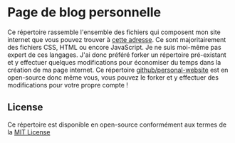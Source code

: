 # Page de blog personnelle 

Ce répertoire rassemble l'ensemble des fichiers qui composent mon site internet que vous pouvez trouver à [cette adresse](https://vintel38.github.io). Ce sont majoritairement des fichiers CSS, HTML ou encore JavaScript. Je ne suis moi-même pas expert de ces langages. J'ai donc préféré forker un répertoire pré-existant et y effectuer quelques modifications pour économiser du temps dans la création de ma page internet. Ce répertoire [github/personal-website](https://github.com/github/personal-website) est en open-source donc même vous, vous pouvez le forker et y effectuer des modifications pour votre propre compte !

## License
Ce répertoire est disponible en open-source conformément aux termes de la [MIT License](./LICENSE.txt)
